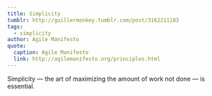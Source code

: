 ```yaml
---
title: Simplicity
tumblr: http://guillermonkey.tumblr.com/post/3162211183
tags:
  - simplicity
author: Agile Manifesto
quote:
  caption: Agile Manifesto
  link: http://agilemanifesto.org/principles.html
---
```


Simplicity — the art of maximizing the amount of work not done — is essential.
